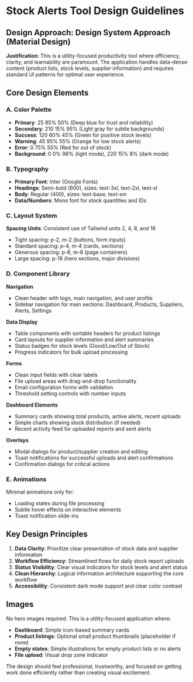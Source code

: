 # Stock Alerts Tool Design Guidelines

## Design Approach: Design System Approach (Material Design)
**Justification**: This is a utility-focused productivity tool where efficiency, clarity, and learnability are paramount. The application handles data-dense content (product lists, stock levels, supplier information) and requires standard UI patterns for optimal user experience.

## Core Design Elements

### A. Color Palette
- **Primary**: 25 85% 50% (Deep blue for trust and reliability)
- **Secondary**: 210 15% 95% (Light gray for subtle backgrounds)
- **Success**: 120 60% 45% (Green for positive stock levels)
- **Warning**: 45 95% 55% (Orange for low stock alerts)
- **Error**: 0 75% 55% (Red for out of stock)
- **Background**: 0 0% 98% (light mode), 220 15% 8% (dark mode)

### B. Typography
- **Primary Font**: Inter (Google Fonts)
- **Headings**: Semi-bold (600), sizes: text-3xl, text-2xl, text-xl
- **Body**: Regular (400), sizes: text-base, text-sm
- **Data/Numbers**: Mono font for stock quantities and IDs

### C. Layout System
**Spacing Units**: Consistent use of Tailwind units 2, 4, 8, and 16
- Tight spacing: p-2, m-2 (buttons, form inputs)
- Standard spacing: p-4, m-4 (cards, sections)
- Generous spacing: p-8, m-8 (page containers)
- Large spacing: p-16 (hero sections, major divisions)

### D. Component Library

**Navigation**
- Clean header with logo, main navigation, and user profile
- Sidebar navigation for main sections: Dashboard, Products, Suppliers, Alerts, Settings

**Data Display**
- Table components with sortable headers for product listings
- Card layouts for supplier information and alert summaries
- Status badges for stock levels (Good/Low/Out of Stock)
- Progress indicators for bulk upload processing

**Forms**
- Clean input fields with clear labels
- File upload areas with drag-and-drop functionality
- Email configuration forms with validation
- Threshold setting controls with number inputs

**Dashboard Elements**
- Summary cards showing total products, active alerts, recent uploads
- Simple charts showing stock distribution (if needed)
- Recent activity feed for uploaded reports and sent alerts

**Overlays**
- Modal dialogs for product/supplier creation and editing
- Toast notifications for successful uploads and alert confirmations
- Confirmation dialogs for critical actions

### E. Animations
Minimal animations only for:
- Loading states during file processing
- Subtle hover effects on interactive elements
- Toast notification slide-ins

## Key Design Principles

1. **Data Clarity**: Prioritize clear presentation of stock data and supplier information
2. **Workflow Efficiency**: Streamlined flows for daily stock report uploads
3. **Status Visibility**: Clear visual indicators for stock levels and alert status
4. **Clean Hierarchy**: Logical information architecture supporting the core workflow
5. **Accessibility**: Consistent dark mode support and clear color contrast

## Images
No hero images required. This is a utility-focused application where:
- **Dashboard**: Simple icon-based summary cards
- **Product listings**: Optional small product thumbnails (placeholder if none)
- **Empty states**: Simple illustrations for empty product lists or no alerts
- **File upload**: Visual drop zone indicator

The design should feel professional, trustworthy, and focused on getting work done efficiently rather than creating visual excitement.